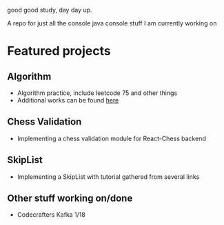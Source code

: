 good good study, day day up.

A repo for just all the console java console stuff I am currently working on

# Featured projects

## Algorithm 
- Algorithm practice, include leetcode 75 and other things
- Additional works can be found [here](https://github.com/RYMNDK/coding-interview-patterns/tree/Java-active)

## Chess Validation
- Implementing a chess validation module for React-Chess backend

## SkipList
- Implementing a SkipList with tutorial gathered from several links

## Other stuff working on/done
- Codecrafters Kafka 1/18